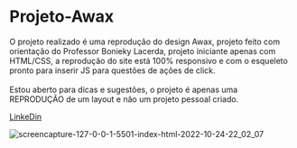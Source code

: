 # Projeto-Awax

O projeto realizado é uma reprodução do design Awax, projeto feito com orientação do Professor Bonieky Lacerda, projeto iniciante apenas com HTML/CSS, a reprodução do site está 100% responsivo e com o esqueleto pronto para inserir JS para questões de ações de click.<br/>
<br/>
Estou aberto para dicas e sugestões, o projeto é apenas uma REPRODUÇÃO de um layout e não um projeto pessoal criado.
<br/>

[LinkeDin](https://www.linkedin.com/in/marcelorenno95)

![screencapture-127-0-0-1-5501-index-html-2022-10-24-22_02_07](https://user-images.githubusercontent.com/106715147/197658368-dd5771f2-8595-4e49-9fa1-668b45299390.png)
